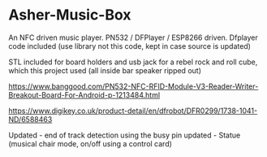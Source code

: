 # Asher-Music-Box
An NFC driven music player. PN532 / DFPlayer / ESP8266 driven. 
Dfplayer code included (use library not this code, kept in case source is updated)

STL included for board holders and usb jack for a rebel rock and roll cube, which this project used (all inside bar speaker ripped out)

https://www.banggood.com/PN532-NFC-RFID-Module-V3-Reader-Writer-Breakout-Board-For-Android-p-1213484.html

https://www.digikey.co.uk/product-detail/en/dfrobot/DFR0299/1738-1041-ND/6588463

Updated - end of track detection using the busy pin
updated - Statue (musical chair mode, on/off using a control card)
